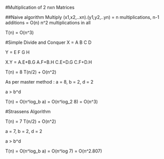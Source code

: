 #Multiplication of 2 nxn Matrices

##Naive algorithm
Multiply (x1,x2,..xn).(y1,y2,..yn) = n multiplications, n-1 additions = O(n)
n^2 multiplications in all 

T(n) = O(n^3)

#Simple Divide and Conquer
X = A B
    C D

Y = E F
    G H

X.Y = A.E+B.G  A.F+B.H
      C.E+D.G  C.F+D.H


T(n) = 8 T(n/2) + O(n^2)

As per master method :
a = 8, b = 2, d = 2

a > b^d

T(n) = O(n^log_b a) = O(n^log_2 8) = O(n^3)

#Strassens Algorithm

T(n) = 7 T(n/2) + O(n^2)

a = 7, b = 2, d = 2

a > b^d

T(n) = O(n^log_b a) = O(n^log 7) = O(n^2.807)

